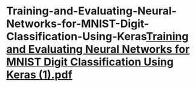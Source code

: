 # Training-and-Evaluating-Neural-Networks-for-MNIST-Digit-Classification-Using-Keras[Training and Evaluating Neural Networks for MNIST Digit Classification Using Keras (1).pdf](https://github.com/user-attachments/files/19738650/Training.and.Evaluating.Neural.Networks.for.MNIST.Digit.Classification.Using.Keras.1.pdf)
